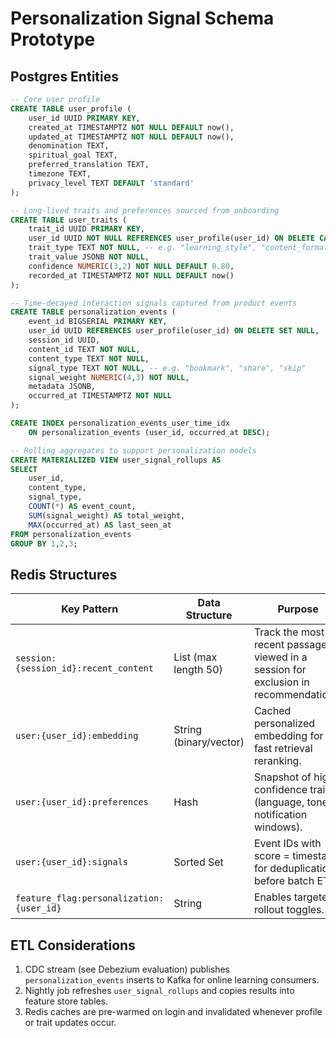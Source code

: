 # Personalization Signal Schema Prototype

## Postgres Entities

```sql
-- Core user profile
CREATE TABLE user_profile (
    user_id UUID PRIMARY KEY,
    created_at TIMESTAMPTZ NOT NULL DEFAULT now(),
    updated_at TIMESTAMPTZ NOT NULL DEFAULT now(),
    denomination TEXT,
    spiritual_goal TEXT,
    preferred_translation TEXT,
    timezone TEXT,
    privacy_level TEXT DEFAULT 'standard'
);

-- Long-lived traits and preferences sourced from onboarding
CREATE TABLE user_traits (
    trait_id UUID PRIMARY KEY,
    user_id UUID NOT NULL REFERENCES user_profile(user_id) ON DELETE CASCADE,
    trait_type TEXT NOT NULL, -- e.g. "learning_style", "content_format"
    trait_value JSONB NOT NULL,
    confidence NUMERIC(3,2) NOT NULL DEFAULT 0.80,
    recorded_at TIMESTAMPTZ NOT NULL DEFAULT now()
);

-- Time-decayed interaction signals captured from product events
CREATE TABLE personalization_events (
    event_id BIGSERIAL PRIMARY KEY,
    user_id UUID REFERENCES user_profile(user_id) ON DELETE SET NULL,
    session_id UUID,
    content_id TEXT NOT NULL,
    content_type TEXT NOT NULL,
    signal_type TEXT NOT NULL, -- e.g. "bookmark", "share", "skip"
    signal_weight NUMERIC(4,3) NOT NULL,
    metadata JSONB,
    occurred_at TIMESTAMPTZ NOT NULL
);

CREATE INDEX personalization_events_user_time_idx
    ON personalization_events (user_id, occurred_at DESC);

-- Rolling aggregates to support personalization models
CREATE MATERIALIZED VIEW user_signal_rollups AS
SELECT
    user_id,
    content_type,
    signal_type,
    COUNT(*) AS event_count,
    SUM(signal_weight) AS total_weight,
    MAX(occurred_at) AS last_seen_at
FROM personalization_events
GROUP BY 1,2,3;
```

## Redis Structures

| Key Pattern | Data Structure | Purpose | TTL |
| --- | --- | --- | --- |
| `session:{session_id}:recent_content` | List (max length 50) | Track the most recent passages viewed in a session for exclusion in recommendations. | 24h |
| `user:{user_id}:embedding` | String (binary/vector) | Cached personalized embedding for fast retrieval reranking. | 6h |
| `user:{user_id}:preferences` | Hash | Snapshot of high-confidence traits (language, tone, notification windows). | 7d |
| `user:{user_id}:signals` | Sorted Set | Event IDs with score = timestamp for deduplication before batch ETL. | 48h |
| `feature_flag:personalization:{user_id}` | String | Enables targeted rollout toggles. | 24h |

## ETL Considerations

1. CDC stream (see Debezium evaluation) publishes `personalization_events` inserts to Kafka for online learning consumers.
2. Nightly job refreshes `user_signal_rollups` and copies results into feature store tables.
3. Redis caches are pre-warmed on login and invalidated whenever profile or trait updates occur.
